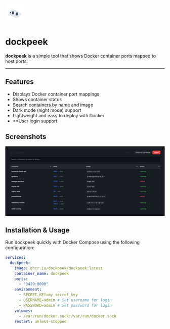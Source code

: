 <img src="static\logo_2.svg" alt="dockpeek logo" width="60" height="60" />


# dockpeek

**dockpeek** is a simple tool that shows Docker container ports mapped to host ports.

---

## Features

- Displays Docker container port mappings
- Shows container status
- Search containers by name and image
- Dark mode (night mode) support
- Lightweight and easy to deploy with Docker
- **User login support

## Screenshots
<p align="left">
  <img src="dockpeek_night_mode.png" alt="Night mode" width="800" />
</p>

## Installation & Usage

Run dockpeek quickly with Docker Compose using the following configuration:

```yaml
services:
  dockpeek:
    image: ghcr.io/dockpeek/dockpeek:latest
    container_name: dockpeek
    ports:
      - "3420:8000"
    environment:
      - SECRET_KEY=my_secret_key
      - USERNAME=admin # Set username for login
      - PASSWORD=admin # Set password for login
    volumes:
      - /var/run/docker.sock:/var/run/docker.sock
    restart: unless-stopped
